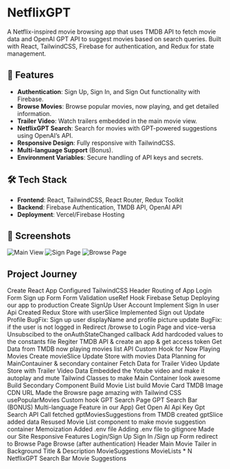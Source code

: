 # NetflixGPT

A Netflix-inspired movie browsing app that uses TMDB API to fetch movie data and OpenAI GPT API to suggest movies based on search queries. Built with React, TailwindCSS, Firebase for authentication, and Redux for state management.

## 🚀 Features

- **Authentication**: Sign Up, Sign In, and Sign Out functionality with Firebase.
- **Browse Movies**: Browse popular movies, now playing, and get detailed information.
- **Trailer Video**: Watch trailers embedded in the main movie view.
- **NetflixGPT Search**: Search for movies with GPT-powered suggestions using OpenAI’s API.
- **Responsive Design**: Fully responsive with TailwindCSS.
- **Multi-language Support** (Bonus).
- **Environment Variables**: Secure handling of API keys and secrets.

## 🛠 Tech Stack

- **Frontend**: React, TailwindCSS, React Router, Redux Toolkit
- **Backend**: Firebase Authentication, TMDB API, OpenAI API
- **Deployment**: Vercel/Firebase Hosting

## 📸 Screenshots

![Main View]((https://github.com/user-attachments/assets/4ce94164-851d-4754-9a55-82eed541cbd3))
![Sign Page]((https://github.com/user-attachments/assets/586d9058-780a-48a1-8037-5451d1de6e56))
![Browse Page]((https://github.com/user-attachments/assets/f29d8096-e798-4146-ae22-d070aa6bca08))

## Project Journey 
Create React App
Configured TailwindCSS
Header
Routing of App
Login Form
Sign up Form
Form Validation
useRef Hook
Firebase Setup
Deploying our app to production
Create SignUp User Account
Implement Sign In user Api
Created Redux Store with userSlice
Implemented Sign out
Update Profile
BugFix: Sign up user displayName and profile picture update
BugFix: if the user is not logged in Redirect /browse to Login Page and vice-versa
Unsubscibed to the onAuthStateChanged callback
Add hardcoded values to the constants file
Regiter TMDB API & create an app & get access token
Get Data from TMDB now playing movies list API
Custom Hook for Now Playing Movies
Create movieSlice
Update Store with movies Data
Planning for MainContauiner & secondary container
Fetch Data for Trailer Video
Update Store with Trailer Video Data
Embedded the Yotube video and make it autoplay and mute
Tailwind Classes to make Main Container look awesome
Build Secondary Component
Build Movie List
build Movie Card
TMDB Image CDN URL
Made the Browsre page amazing with Tailwind CSS
usePopularMovies Custom hook
GPT Search Page
GPT Search Bar
(BONUS) Multi-language Feature in our App)
Get Open AI Api Key
Gpt Search API Call
fetched gptMoviesSuggestions from TMDB
created gptSlice added data
Resused Movie List component to make movie suggestion container
Memoization
Added .env file
Adding .env file to gitignore
Made our Site Responsive
Features
Login/Sign Up
Sign In /Sign up Form
redirect to Browse Page
Browse (after authentication)
Header
Main Movie
Tailer in Background
Title & Description
MovieSuggestions
MovieLists * N
NetflixGPT
Search Bar
Movie Suggestions
